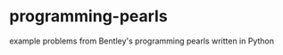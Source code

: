 programming-pearls
==================

example problems from Bentley's programming pearls written in Python
